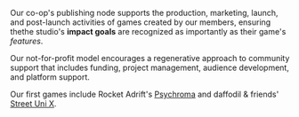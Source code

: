 Our co-op's publishing node supports the production, marketing, launch, and post-launch activities of games created by our members, ensuring thethe studio's **impact goals** are recognized as importantly as their game's *features*.

Our not-for-profit model encourages a regenerative approach to community support that includes funding, project management, audience development, and platform support.

Our first games include Rocket Adrift's [Psychroma](/games/psychroma) and daffodil & friends' [Street Uni X](/games/street-uni-x).
